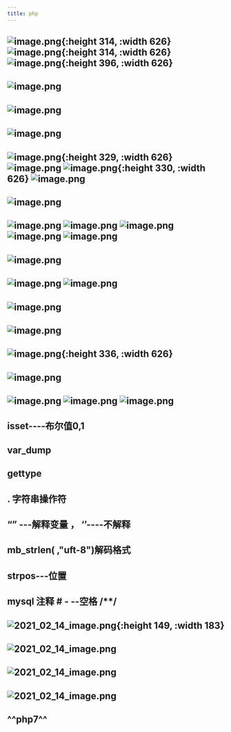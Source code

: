 ```yaml
---
title: php
---
```


## ![image.png](/assets/pages_php_1614139325587_0.png){:height 314, :width 626} ![image.png](/assets/pages_php_1614139328505_0.png){:height 314, :width 626} ![image.png](/assets/pages_php_1614139120585_0.png){:height 396, :width 626}
## ![image.png](/assets/pages_php_1614139408652_0.png)
## ![image.png](/assets/pages_php_1614139468404_0.png)
## ![image.png](/assets/pages_php_1614139495050_0.png)
## ![image.png](/assets/pages_php_1614139789246_0.png){:height 329, :width 626} ![image.png](/assets/pages_php_1614139950455_0.png) ![image.png](/assets/pages_php_1614140080092_0.png){:height 330, :width 626} ![image.png](/assets/pages_php_1614140111505_0.png)
## ![image.png](/assets/pages_php_1614140606676_0.png)
## ![image.png](/assets/pages_php_1614140673121_0.png) ![image.png](/assets/pages_php_1614140782375_0.png) ![image.png](/assets/pages_php_1614140795987_0.png) ![image.png](/assets/pages_php_1614140899274_0.png) ![image.png](/assets/pages_php_1614141561053_0.png)
## ![image.png](/assets/pages_php_1614142096434_0.png)
## ![image.png](/assets/pages_php_1614142262760_0.png) ![image.png](/assets/pages_php_1614142584968_0.png)
## ![image.png](/assets/pages_php_1614139222540_0.png)
## ![image.png](/assets/pages_php_1614142854909_0.png)
## ![image.png](/assets/pages_php_1614142942794_0.png){:height 336, :width 626}
## ![image.png](/assets/pages_php_1614143037876_0.png)
## ![image.png](/assets/pages_php_1614143059959_0.png) ![image.png](/assets/pages_php_1614143993001_0.png) ![image.png](/assets/pages_php_1614144355559_0.png)
##
##
## isset----布尔值0,1
## var_dump
## gettype
## . 字符串操作符
## “” ---解释变量 ， ‘’----不解释
## mb_strlen( ,"uft-8")解码格式
## strpos---位置
##
## mysql 注释 # - --空格  /**/
## ![2021_02_14_image.png](https://cdn.logseq.com/%2F7aa8ab99-753a-4230-847b-43a1c3a3ef4741596b4d-6706-4f42-a4be-699461b5778b2021_02_14_image.png?Expires=4766899842&Signature=fxzenpdI8CdIimgblmUKUcTX7o9GpvLbMXZ2roFO-tOhhEwKMmAHQbf6ufkq4FvR2PAT~qHF48L5hxqcPIeloTHtBrZciPyz~Rpb9VkPyXGZdc3SdC8w5LWJAevs8d5QCb2G71uTzna5KgrCr6JwRbfJqbkGCBGXRBl3~LBEGrd63iGlDnCvBj7WNcEmsOzwq6DdLaz6STg5A-Ui-ob53~Du0s1q-mE6vWucfvcAFI9tD95Ws1MBu4ww7d92lmMdnpPKrlNHEdjxIdjA7czQ6uYkMf7dJqh~z~4gght9kgW3KGI~Jb6FwUcsaWN~0WZMjuiIzhcuO7gXmtRWeL2fkQ__&Key-Pair-Id=APKAJE5CCD6X7MP6PTEA){:height 149, :width 183}
##
##
##
## ![2021_02_14_image.png](https://cdn.logseq.com/%2F7aa8ab99-753a-4230-847b-43a1c3a3ef472e3d9151-fe3d-4b0c-b5dd-1fe5e31308832021_02_14_image.png?Expires=4766899899&Signature=ZnJgiRMHfoWSOkAUYY1qKafngUIXdyieT5Lu35XP52guqZDAtAdcQn0bHrEMRR3N2ggpIAfWpldWcW~uksdsAw9XWlExoKuuqEb59hNtniJec4eoHzPWnDnTt-FkdcEnirRCp3IHI5PFC~qnslQstD~tcQ6adfIg2mZKM~ounApD0Vxc9C4GNQIRT6FGP8c-yVyWORemsVh0xUYSQzRNAaRiPE8p1vFa63otnQdS9UNH91XtuWut918NwDbqD94CCtxbrZmUpinWujmPBfa4Us6iKODgVbwIcihmj6GrAZii-oqEqARcgqPrSSr1SvGj~myGDuu8emSFRbTdtYog8A__&Key-Pair-Id=APKAJE5CCD6X7MP6PTEA)
## ![2021_02_14_image.png](https://cdn.logseq.com/%2F7aa8ab99-753a-4230-847b-43a1c3a3ef47724c7d70-dae4-4d21-8e54-d075d48101112021_02_14_image.png?Expires=4766899883&Signature=f8cRn2MTiE7kW~1DQnGCq9DpCrB28j6cw8pQN6JNZt8sOWwOmVWACwgVHFcHXBdFzrxnBl2ahfGNvAIlLB~xCdUeAdjl8mhfFZtwuDmBuAQvdHMwk5pPGfUa7Z6hBGR-kbOFw2z0hFxfKLEs0Ti~ZbQcpoqYpxqyvPqX7FLOUm5VaR5pZk7JUtZNS4g4dCugTJSlBiFEBgj5h1tEKSMs76NOMS0y2at9LRgISoTwwZImGjTzmSSPC~8kX9POY-1rHztSs2CbK9XWjDquBbiYj8bP2-nSj3UVG2dLFvPN7ugnZgCxB14eZyNCMEJBmHm7w9HonHEo~2hksRCuMpYGhQ__&Key-Pair-Id=APKAJE5CCD6X7MP6PTEA)
## ![2021_02_14_image.png](https://cdn.logseq.com/%2F7aa8ab99-753a-4230-847b-43a1c3a3ef470419f3a8-be2f-44c9-b4ad-5e6b93ff24682021_02_14_image.png?Expires=4766899273&Signature=jGnIqUy8cbxzieerXNex7h-WWdg7Z1xEqErO57ruJ4yHjKCUpUz2B8q2MpoxDGg3xDx9QuIAIsIpeXmsaOSuuMAJi1dtXRWR8qu5UzFNzA3~rgseN4rzDKAZzqVE0uBxXfswexqZdO-TU3W9ITEHUOEdPtPy0cgNt9jPzY~bxxUhEXd-dSp-89cunuBZt1oUnhTw4zYTxhevzhWPTQUjrn-jB-WPCg8OpWK8DThVvN6PJ47xORXIhywm9vaNKEMwV-gGaQmqnqMpMxHy3KjwZEDMSAOV-FIpPoFJg0NuzSCw-CjDt1Be3m3MkCY6Kl9MziKvFvCD5SJS7D84UXVHXg__&Key-Pair-Id=APKAJE5CCD6X7MP6PTEA)
## ^^**php7**^^
